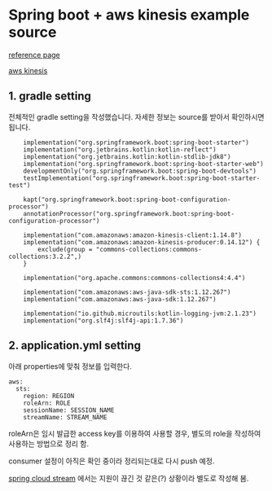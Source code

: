 # Spring boot + aws kinesis example source

[reference page](https://www.baeldung.com/spring-aws-kinesis)

[aws kinesis](https://docs.aws.amazon.com/ko_kr/streams/latest/dev/key-concepts.html)

## 1. gradle setting
전체적인 gradle setting을 작성했습니다.  자세한 정보는 source를 받아서 확인하시면 됩니다.

```
    implementation("org.springframework.boot:spring-boot-starter")
    implementation("org.jetbrains.kotlin:kotlin-reflect")
    implementation("org.jetbrains.kotlin:kotlin-stdlib-jdk8")
    implementation("org.springframework.boot:spring-boot-starter-web")
    developmentOnly("org.springframework.boot:spring-boot-devtools")
    testImplementation("org.springframework.boot:spring-boot-starter-test")

    kapt("org.springframework.boot:spring-boot-configuration-processor")
    annotationProcessor("org.springframework.boot:spring-boot-configuration-processor")

    implementation("com.amazonaws:amazon-kinesis-client:1.14.8")
    implementation("com.amazonaws:amazon-kinesis-producer:0.14.12") {
        exclude(group = "commons-collections:commons-collections:3.2.2",)
    }

    implementation("org.apache.commons:commons-collections4:4.4")

    implementation("com.amazonaws:aws-java-sdk-sts:1.12.267")
    implementation("com.amazonaws:aws-java-sdk:1.12.267")

    implementation("io.github.microutils:kotlin-logging-jvm:2.1.23")
    implementation("org.slf4j:slf4j-api:1.7.36")
```

## 2. application.yml setting

아래 properties에 맞춰 정보를 입력한다.

```
aws:
  sts:
    region: REGION
    roleArn: ROLE
    sessionName: SESSION_NAME
    streamName: STREAM_NAME

```

roleArn은 임시 발급한 access key를 이용하여 사용할 경우, 별도의 role을 작성하여 사용하는 방법으로 정리 함.

consumer 설정이 아직은 확인 중이라 정리되는대로 다시 push 예정.

[spring cloud stream](https://spring.io/blog/2021/06/04/spring-integration-aws-2-5-1-and-spring-cloud-stream-kinesis-binder-2-2-0-available) 에서는 지원이 끊긴 것 같은(?) 상황이라 별도로 작성해 봄.

